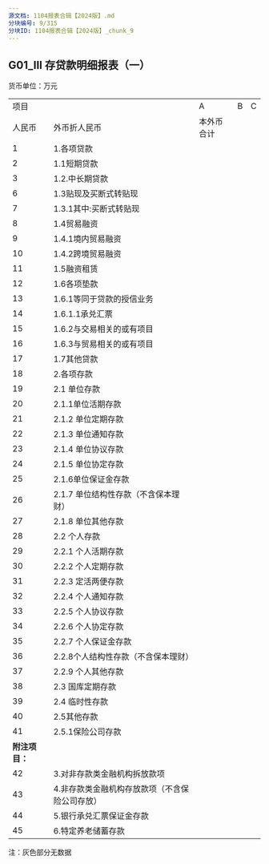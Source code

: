 ```yaml
---
源文档: 1104报表合辑【2024版】.md
分块编号: 9/315
分块ID: 1104报表合辑【2024版】_chunk_9
---
```


## G01\_III 存贷款明细报表（一）

货币单位：万元

|  |  |  |  |  |
| --- | --- | --- | --- | --- |
| 项目 | | A | B | C |
| 人民币 | 外币折人民币 | 本外币合计 |
| 1 | 1.各项贷款 |  |  |  |
| 2 | 1.1短期贷款 |  |  |  |
| 3 | 1.2.中长期贷款 |  |  |  |
| 6 | 1.3贴现及买断式转贴现 |  |  |  |
| 7 | 1.3.1其中:买断式转贴现 |  |  |  |
| 8 | 1.4贸易融资 |  |  |  |
| 9 | 1.4.1境内贸易融资 |  |  |  |
| 10 | 1.4.2跨境贸易融资 |  |  |  |
| 11 | 1.5融资租赁 |  |  |  |
| 12 | 1.6各项垫款 |  |  |  |
| 13 | 1.6.1等同于贷款的授信业务 |  |  |  |
| 14 | 1.6.1.1承兑汇票 |  |  |  |
| 15 | 1.6.2与交易相关的或有项目 |  |  |  |
| 16 | 1.6.3与贸易相关的或有项目 |  |  |  |
| 17 | 1.7其他贷款 |  |  |  |
| 18 | 2.各项存款 |  |  |  |
| 19 | 2.1 单位存款 |  |  |  |
| 20 | 2.1.1单位活期存款 |  |  |  |
| 21 | 2.1.2 单位定期存款 |  |  |  |
| 22 | 2.1.3 单位通知存款 |  |  |  |
| 23 | 2.1.4 单位协议存款 |  |  |  |
| 24 | 2.1.5 单位协定存款 |  |  |  |
| 25 | 2.1.6单位保证金存款 |  |  |  |
| 26 | 2.1.7 单位结构性存款（不含保本理财） |  |  |  |
| 27 | 2.1.8 单位其他存款 |  |  |  |
| 28 | 2.2 个人存款 |  |  |  |
| 29 | 2.2.1 个人活期存款 |  |  |  |
| 30 | 2.2.2 个人定期存款 |  |  |  |
| 31 | 2.2.3 定活两便存款 |  |  |  |
| 32 | 2.2.4 个人通知存款 |  |  |  |
| 33 | 2.2.5 个人协议存款 |  |  |  |
| 34 | 2.2.6 个人协定存款 |  |  |  |
| 35 | 2.2.7 个人保证金存款 |  |  |  |
| 36 | 2.2.8个人结构性存款（不含保本理财） |  |  |  |
| 37 | 2.2.9 个人其他存款 |  |  |  |
| 38 | 2.3 国库定期存款 |  |  |  |
| 39 | 2.4 临时性存款 |  |  |  |
| 40 | 2.5其他存款 |  |  |  |
| 41 | 2.5.1保险公司存款 |  |  |  |
| **附注项目：** | | | | |
| 42 | 3.对非存款类金融机构拆放款项 |  |  |  |
| 43 | 4.非存款类金融机构存放款项（不含保险公司存放） |  |  |  |
| 44 | 5.银行承兑汇票保证金存款 |  |  |  |
| 45 | 6.特定养老储蓄存款 |  |  |  |

注：灰色部分无数据

